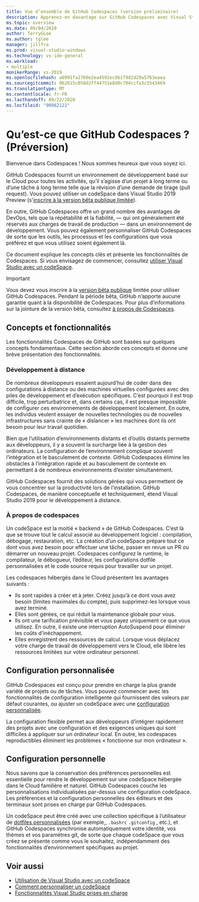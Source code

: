 ```yaml
---
title: Vue d’ensemble de GitHub Codespaces (version préliminaire)
description: Apprenez-en davantage sur GitHub Codespaces avec Visual Studio et sur la façon dont il peut vous aider à étendre votre environnement de développement dans le Cloud.
ms.topic: overview
ms.date: 09/04/2020
author: TerryGLee
ms.author: tglee
manager: jillfra
ms.prod: visual-studio-windows
ms.technology: vs-ide-general
ms.workload:
- multiple
monikerRange: vs-2019
ms.openlocfilehash: a0991fa1760e2ea4592ec861f9d2d29a5763eaea
ms.sourcegitcommit: 062615c058d2ff44751e8d0c704ccfa3c5543469
ms.translationtype: MT
ms.contentlocale: fr-FR
ms.lasthandoff: 09/22/2020
ms.locfileid: "90862122"
---
```

# <a name="what-is-github-codespaces-preview"></a>Qu’est-ce que GitHub Codespaces ? (Préversion)

Bienvenue dans Codespaces ! Nous sommes heureux que vous soyez ici.

GitHub Codespaces fournit un environnement de développement basé sur le Cloud pour toutes les activités, qu’il s’agisse d’un projet à long terme ou d’une tâche à long terme telle que la révision d’une demande de tirage (pull request). Vous pouvez utiliser un codeSpace dans Visual Studio 2019 Preview (s'[inscrire à la version bêta publique limitée](https://github.com/features/codespaces/signup)).

En outre, GitHub Codespaces offre un grand nombre des avantages de DevOps, tels que la répétabilité et la fiabilité, &mdash; qui ont généralement été réservés aux charges de travail de production &mdash; dans un environnement de développement. Vous pouvez également personnaliser GitHub Codespaces de sorte que les outils, les processus et les configurations que vous préférez et que vous utilisez soient également là.

Ce document explique les concepts clés et présente les fonctionnalités de Codespaces. Si vous envisagez de commencer, consultez [utiliser Visual Studio avec un codeSpace](use-visual-studio-with-codespaces.md).

> [!IMPORTANT]
> Vous devez vous inscrire à la [version bêta publique](https://github.com/features/codespaces/signup) limitée pour utiliser GitHub Codespaces. Pendant la période bêta, GitHub n’apporte aucune garantie quant à la disponibilité de Codespaces. Pour plus d’informations sur la jointure de la version bêta, consultez [à propos de Codespaces](https://docs.github.com/github/developing-online-with-codespaces/about-codespaces#joining-the-beta).

## <a name="concepts-and-features"></a>Concepts et fonctionnalités

Les fonctionnalités Codespaces de GitHub sont basées sur quelques concepts fondamentaux. Cette section aborde ces concepts et donne une brève présentation des fonctionnalités.

### <a name="remote-development"></a>Développement à distance

De nombreux développeurs essaient aujourd’hui de coder dans des configurations à distance ou des machines virtuelles configurées avec des piles de développement et d’exécution spécifiques. C’est pourquoi il est trop difficile, trop perturbatrice et, dans certains cas, il est presque impossible de configurer ces environnements de développement localement. En outre, les individus veulent essayer de nouvelles technologies ou de nouvelles infrastructures sans crainte de « dislancer » les machines dont ils ont besoin pour leur travail quotidien.

Bien que l’utilisation d’environnements distants et d’outils distants permette aux développeurs, il y a souvent la surcharge liée à la gestion des ordinateurs. La configuration de l’environnement complique souvent l’intégration et le basculement de contexte. GitHub Codespaces élimine les obstacles à l’intégration rapide et au basculement de contexte en permettant à de nombreux environnements d’exister simultanément. 

GitHub Codespaces fournit des solutions gérées qui vous permettent de vous concentrer sur la productivité lors de l’installation. GitHub Codespaces, de manière conceptuelle et techniquement, étend Visual Studio 2019 pour le développement à distance. 

### <a name="about-codespaces"></a>À propos de codespaces

Un codeSpace est la moitié « backend » de GitHub Codespaces. C’est là que se trouve tout le calcul associé au développement logiciel : compilation, débogage, restauration, etc. La création d’un codeSpace prépare tout ce dont vous avez besoin pour effectuer une tâche, passer en revue un PR ou démarrer un nouveau projet. Codespaces configurez le runtime, le compilateur, le débogueur, l’éditeur, les configurations dotfile personnalisées et le code source requis pour travailler sur un projet.

Les codespaces hébergés dans le Cloud présentent les avantages suivants :

- Ils sont rapides à créer et à jeter. Créez jusqu’à ce dont vous avez besoin (limites maximales du compte), puis supprimez-les lorsque vous avez terminé.
- Elles sont gérées, ce qui réduit la maintenance globale pour vous.
- Ils ont une tarification prévisible et vous payez uniquement ce que vous utilisez. En outre, il existe une interruption AutoSuspend pour éliminer les coûts d’inéchappement.
- Elles enregistrent des ressources de calcul. Lorsque vous déplacez votre charge de travail de développement vers le Cloud, elle libère les ressources limitées sur votre ordinateur personnel.

## <a name="custom-configuration"></a>Configuration personnalisée

GitHub Codespaces est conçu pour prendre en charge la plus grande variété de projets ou de tâches. Vous pouvez commencer avec les fonctionnalités de configuration intelligente qui fournissent des valeurs par défaut courantes, ou ajuster un codeSpace avec une [configuration personnalisée](customize-codespaces.md).

La configuration flexible permet aux développeurs d’intégrer rapidement des projets avec une configuration et des exigences uniques qui sont difficiles à appliquer sur un ordinateur local. En outre, les codespaces reproductibles éliminent les problèmes « fonctionne sur mon ordinateur ».

## <a name="personal-configuration"></a>Configuration personnelle

Nous savons que la conservation des préférences personnelles est essentielle pour rendre le développement sur une codeSpace hébergée dans le Cloud familière et naturel. GitHub Codespaces couche les personnalisations individualisées par-dessus une configuration codeSpace. Les préférences et la configuration personnelles des éditeurs et des terminaux sont prises en charge par GitHub Codespaces.

Un codeSpace peut être créé avec une collection spécifique à l’utilisateur de [dotfiles personnalisées](https://docs.github.com/github/developing-online-with-codespaces/personalizing-codespaces-for-your-account) (par exemple,, `.bashrc` `.gitconfig` , etc.), et GitHub Codespaces synchronise automatiquement votre identité, vos thèmes et vos paramètres git, de sorte que chaque codeSpace que vous créez se présente comme vous le souhaitez, indépendamment des fonctionnalités d’environnement spécifiques au projet.

## <a name="see-also"></a>Voir aussi

* [Utilisation de Visual Studio avec un codeSpace](use-visual-studio-with-codespaces.md)
* [Comment personnaliser un codeSpace](customize-codespaces.md)
* [Fonctionnalités Visual Studio prises en charge](supported-features-codespaces.md)
